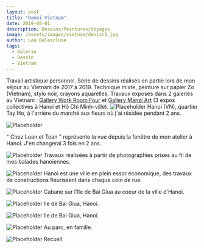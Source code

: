 ```yaml
---
layout: post
title: "Hanoi Vietnam"
date: 2019-08-01
description: Dessins/Peintures/Voyages
image: /assets/images/vietnam/dessin3.jpg
author: Lea Delescluse
tags:
  - Galerie
  - Dessin
  - Vietnam
---
```

Travail artistique personnel. Série de dessins réalisés en partie lors de mon séjour au Vietnam de 2017 à 2019.
Technique mixte, peinture sur papier Zo (Vietnam), stylo noir, crayons aquarelles. 
Travaux exposés dans 2 galeries au Vietnam : <a href="https://www.workroomfour.com/">Gallery Work Room Four</a> et <a href="https://www.manziart.space/">Gallery Manzi Art</a> (3 expos collectives à Hanoi et Hô Chi Minh-ville).
![Placeholder](/assets/images/vietnam/dessin2.jpg)
Hanoi (VN), quartier Tay Ho, à l'arrière du marché aux fleurs où j'ai résidée pendant 2 ans.

![Placeholder](/assets/images/vietnam/dessin1.jpg)
<!--
POUR LE MEME RESULTAT:
<img src="/assets/images/vietnam/dessin1.jpg" alt="Grid Image" data-action="zoom" class="" style="">
-->
" Chez Loan et Toan " représente la vue depuis la fenêtre de mon atelier à Hanoi. J'en changerai 3 fois en 2 ans.

![Placeholder](/assets/images/vietnam/dessin5.jpg)
Travaux réalisées à partir de photographies prises au fil de mes balades hanoiennes.

![Placeholder](/assets/images/vietnam/dessin6.jpg)
Hanoi est une ville en plein essor économique, des travaux de constructions fleurissent dans chaque coin de rue.

![Placeholder](/assets/images/vietnam/dessin7.jpg)
Cabane sur l'Ile de Bai Giua au coeur de la ville d'Hanoi.

![Placeholder](/assets/images/vietnam/dessin8.jpg)
Ile de Bai Giua, Hanoi.

![Placeholder](/assets/images/vietnam/dessin9.jpg)
Ile de Bai Giua, Hanoi.

![Placeholder](/assets/images/vietnam/dessin4.jpg)
Au parc, en famille.

![Placeholder](/assets/images/vietnam/dessin10.jpg)
Recueil.
